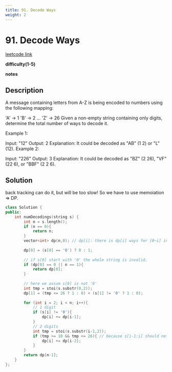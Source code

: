 ```yaml
---
title: 91. Decode Ways
weight: 2
---
```

# 91. Decode Ways

[leetcode link](https://leetcode.com/problems/decode-ways/)

**difficulty(1-5)** 


**notes**   


## Description
A message containing letters from A-Z is being encoded to numbers using the following mapping:

'A' -> 1
'B' -> 2
...
'Z' -> 26
Given a non-empty string containing only digits, determine the total number of ways to decode it.

Example 1:

Input: "12"
Output: 2
Explanation: It could be decoded as "AB" (1 2) or "L" (12).
Example 2:

Input: "226"
Output: 3
Explanation: It could be decoded as "BZ" (2 26), "VF" (22 6), or "BBF" (2 2 6).


## Solution
back tracking can do it, but will be too slow!
So we have to use memoiation => DP.

```c++
class Solution {
public:
    int numDecodings(string s) {
        int n = s.length();
        if (n == 0){
            return n;
        }
        vector<int> dp(n,0); // dp[i]: there is dp[i] ways for [0~i] index range
        
        dp[0] = (s[0] == '0') ? 0 : 1; 
        
        // if s[0] start with '0' the whole string is invalid.
        if (dp[0] == 0 || n == 1){
            return dp[0];
        }
        
        // here we assum s[0] is not '0'
        int tmp = stoi(s.substr(0,2));
        dp[1] = (tmp <= 26 ? 1 : 0) + (s[1] != '0' ? 1 : 0);
        
        for (int i = 2; i < n; i++){
            // 1 digit
            if (s[i] != '0'){
                dp[i] += dp[i-1];
            }
            // 2 digits
            int tmp = stoi(s.substr(i-1,2));
            if (tmp >= 10 && tmp <= 26){ // because s[i-1:i] should not be '0x'
                dp[i] += dp[i-2];
            }
        }
        return dp[n-1];
    }
};
```